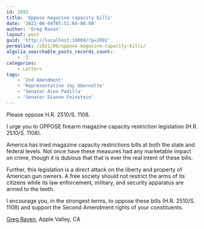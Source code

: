 ```yaml
---
id: 2892
title: 'Oppose magazine capacity bills'
date: '2021-06-04T05:51:04-08:00'
author: 'Greg Raven'
layout: post
guid: 'http://localhost:10004/?p=2892'
permalink: /2021/06/oppose-magazine-capacity-bills/
algolia_searchable_posts_records_count:
    - '1'
categories:
    - Letters
tags:
    - '2nd Amendment'
    - 'Representative Jay Obernolte'
    - 'Senator Alex Padilla'
    - 'Senator Dianne Feinstein'
---
```


Please oppose H.R. 2510/S. 1108.

I urge you to OPPOSE firearm magazine capacity restriction legislation (H.R. 2510/S. 1108).

America has tried magazine capacity restrictions bills at both the state and federal levels. Not once have these measures had any marketable impact on crime, though it is dubious that that is ever the real intent of these bills.

Further, this legislation is a direct attack on the liberty and property of American gun owners. A free society should not restrict the arms of its citizens while its law enforcement, military, and security apparatus are armed to the teeth.

I encourage you, in the strongest terms, to oppose these bills (H.R. 2510/S. 1108) and support the Second Amendment rights of your constituents.

[Greg Raven](https://www.gregraven.org/), Apple Valley, CA